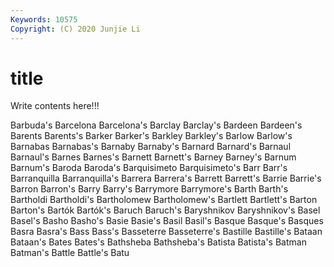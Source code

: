 ```yaml
---
Keywords: 10575
Copyright: (C) 2020 Junjie Li
---
```


# title

Write contents here!!!

Barbuda's 
Barcelona 
Barcelona's 
Barclay 
Barclay's 
Bardeen 
Bardeen's 
Barents 
Barents's 
Barker
Barker's 
Barkley 
Barkley's 
Barlow 
Barlow's 
Barnabas 
Barnabas's 
Barnaby 
Barnaby's 
Barnard
Barnard's 
Barnaul 
Barnaul's 
Barnes 
Barnes's 
Barnett 
Barnett's 
Barney 
Barney's 
Barnum
Barnum's 
Baroda 
Baroda's 
Barquisimeto 
Barquisimeto's 
Barr 
Barr's 
Barranquilla 
Barranquilla's 
Barrera
Barrera's 
Barrett 
Barrett's 
Barrie 
Barrie's 
Barron 
Barron's 
Barry 
Barry's 
Barrymore
Barrymore's 
Barth 
Barth's 
Bartholdi 
Bartholdi's 
Bartholomew 
Bartholomew's 
Bartlett 
Bartlett's 
Barton
Barton's 
Bartók 
Bartók's 
Baruch 
Baruch's 
Baryshnikov 
Baryshnikov's 
Basel 
Basel's 
Basho
Basho's 
Basie 
Basie's 
Basil 
Basil's 
Basque 
Basque's 
Basques 
Basra 
Basra's
Bass 
Bass's 
Basseterre 
Basseterre's 
Bastille 
Bastille's 
Bataan 
Bataan's 
Bates 
Bates's
Bathsheba 
Bathsheba's 
Batista 
Batista's 
Batman 
Batman's 
Battle 
Battle's 
Batu 
